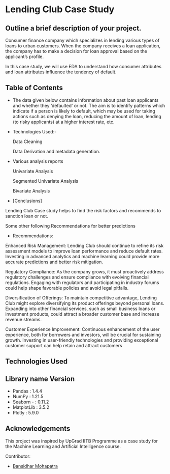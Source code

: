 # Lending Club Case Study

Outline a brief description of your project.
------------------------------------------
Consumer finance company which specializes in lending various types of loans to urban customers. When the company receives a loan application, the company has to make a decision for loan approval based on the applicant’s profile. 

In this case study, we will use EDA to understand how consumer attributes and loan attributes influence the tendency of default.


## Table of Contents

*	The data given below contains information about past loan applicants and whether they ‘defaulted’ or not. The aim is to identify patterns which indicate if a person is likely to default, which may be used for taking actions such as denying the loan, reducing the amount of loan, lending (to risky applicants) at a higher interest rate, etc.

* Technologies Used:- 

	Data Cleaning

	Data Derivation and metadata generation.

* Various analysis reports

	Univariate Analysis

	Segmented Univariate Analysis

	Bivariate Analysis

* [Conclusions]

Lending Club Case study helps to find the risk factors and  recommends to sanction loan or not.

Some other following Recommendations for better predictions  

* Recommendations:

Enhanced Risk Management: Lending Club should continue to refine its risk assessment models to improve loan performance and reduce default rates. Investing in advanced analytics and machine learning could provide more accurate predictions and better risk mitigation.

Regulatory Compliance: As the company grows, it must proactively address regulatory challenges and ensure compliance with evolving financial regulations. Engaging with regulators and participating in industry forums could help shape favorable policies and avoid legal pitfalls.

Diversification of Offerings: To maintain competitive advantage, Lending Club might explore diversifying its product offerings beyond personal loans. Expanding into other financial services, such as small business loans or investment products, could attract a broader customer base and increase revenue streams.

Customer Experience Improvement: Continuous enhancement of the user experience, both for borrowers and investors, will be crucial for sustaining growth. Investing in user-friendly technologies and providing exceptional customer support can help retain and attract customers


## Technologies Used
Library name 	    Version
-----------------------------
- Pandas           : 1.4.4
- NumPy            : 1.21.5
- Seaborn - 	   : 0.11.2
- MatplotLib       : 3.5.2
- Plotly 	   : 5.9.0

<!-- As the libraries versions keep on changing, it is recommended to mention the version of library used in this project -->

## Acknowledgements

This project was inspired by UpGrad IITB Programme as a case study for the Machine Learning and Artificial Intelligence course.

Contributor:

* [Bansidhar Mohapatra](https://github.com/bansidharmohapatra/CaseStudy)
